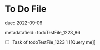 # To Do File

due:: 2022-09-06

metadatafield:: todoTestFile_1223_86

- [ ] Task of todoTestFile_1223 1 [[Query me]]
